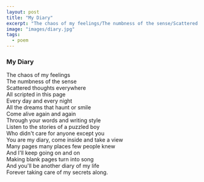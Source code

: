 ```yaml
---
layout: post
title: "My Diary"
excerpt: "The chaos of my feelings/The numbness of the sense/Scattered thoughts everywhere/All scripted in this page"
image: "images/diary.jpg"
tags: 
  - poem
---
```


### My Diary

The chaos of my feelings  
The numbness of the sense  
Scattered thoughts everywhere  
All scripted in this page  
Every day and every night  
All the dreams that haunt or smile  
Come alive again and again  
Through your words and writing style  
Listen to the stories of a puzzled boy  
Who didn't care for anyone except you  
You are my diary, come inside and take a view  
Many pages many places few people knew  
And I'll keep going on and on  
Making blank pages turn into song  
And you'll be another diary of my life  
Forever taking care of my secrets along.    

